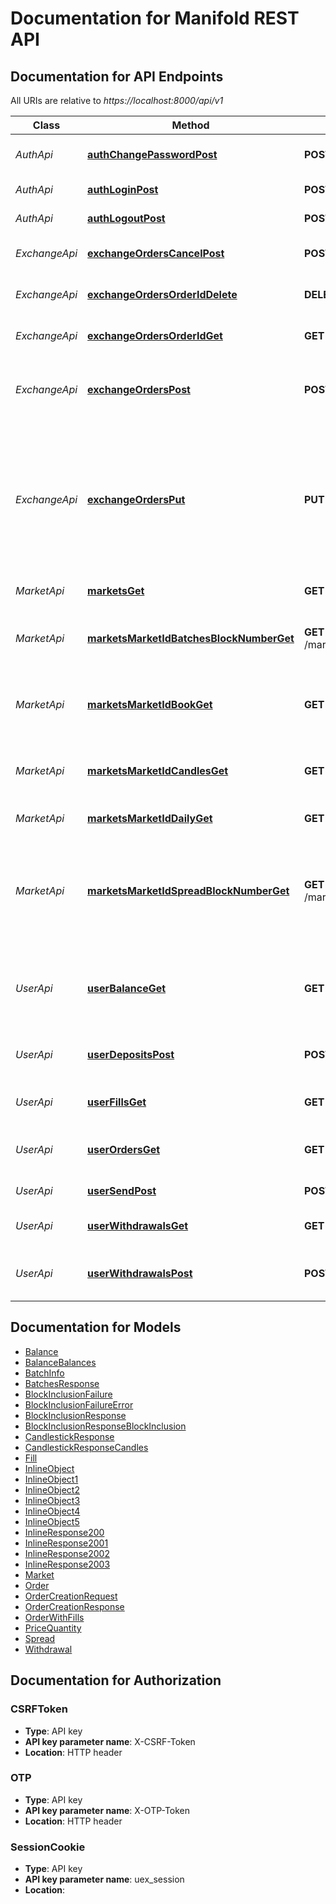 # Documentation for Manifold REST API

<a name="documentation-for-api-endpoints"></a>
## Documentation for API Endpoints

All URIs are relative to *https://localhost:8000/api/v1*

Class | Method | HTTP request | Description
------------ | ------------- | ------------- | -------------
*AuthApi* | [**authChangePasswordPost**](Apis/AuthApi.md#authchangepasswordpost) | **POST** /auth/change_password | Changes a user's password.
*AuthApi* | [**authLoginPost**](Apis/AuthApi.md#authloginpost) | **POST** /auth/login | Logs a user in.
*AuthApi* | [**authLogoutPost**](Apis/AuthApi.md#authlogoutpost) | **POST** /auth/logout | Logs a user out.
*ExchangeApi* | [**exchangeOrdersCancelPost**](Apis/ExchangeApi.md#exchangeorderscancelpost) | **POST** /exchange/orders/cancel | Cancels a group of orders.
*ExchangeApi* | [**exchangeOrdersOrderIdDelete**](Apis/ExchangeApi.md#exchangeordersorderiddelete) | **DELETE** /exchange/orders/{order_id} | Cancels an order by its ID.
*ExchangeApi* | [**exchangeOrdersOrderIdGet**](Apis/ExchangeApi.md#exchangeordersorderidget) | **GET** /exchange/orders/{order_id} | Gets an order by its ID.
*ExchangeApi* | [**exchangeOrdersPost**](Apis/ExchangeApi.md#exchangeorderspost) | **POST** /exchange/orders | Posts an order. Funds will be immediately debited.
*ExchangeApi* | [**exchangeOrdersPut**](Apis/ExchangeApi.md#exchangeordersput) | **PUT** /exchange/orders | Modifies an existing order. Funds will immediately debited if the quantity increases, or credited if the quantity decreases.
*MarketApi* | [**marketsGet**](Apis/MarketApi.md#marketsget) | **GET** /markets | Lists all markets.
*MarketApi* | [**marketsMarketIdBatchesBlockNumberGet**](Apis/MarketApi.md#marketsmarketidbatchesblocknumberget) | **GET** /markets/{market_id}/batches/{block_number} | Gets all executed batches at a block (or latest)
*MarketApi* | [**marketsMarketIdBookGet**](Apis/MarketApi.md#marketsmarketidbookget) | **GET** /markets/{market_id}/book | Gets all open order at latest block by market
*MarketApi* | [**marketsMarketIdCandlesGet**](Apis/MarketApi.md#marketsmarketidcandlesget) | **GET** /markets/{market_id}/candles | Gets candlestick prices for the provided market.
*MarketApi* | [**marketsMarketIdDailyGet**](Apis/MarketApi.md#marketsmarketiddailyget) | **GET** /markets/{market_id}/daily | Daily Price Stats
*MarketApi* | [**marketsMarketIdSpreadBlockNumberGet**](Apis/MarketApi.md#marketsmarketidspreadblocknumberget) | **GET** /markets/{market_id}/spread/{block_number} | Gets the batch auction state for the provided market ID and the block number.
*UserApi* | [**userBalanceGet**](Apis/UserApi.md#userbalanceget) | **GET** /user/balance | Returns the user's balance across all supported chains.
*UserApi* | [**userDepositsPost**](Apis/UserApi.md#userdepositspost) | **POST** /user/deposits | Registers a MEV deposit on the YCabal.
*UserApi* | [**userFillsGet**](Apis/UserApi.md#userfillsget) | **GET** /user/fills | Gets all fills relevant to this user.
*UserApi* | [**userOrdersGet**](Apis/UserApi.md#userordersget) | **GET** /user/orders | Gets all orders created by this user.
*UserApi* | [**userSendPost**](Apis/UserApi.md#usersendpost) | **POST** /user/send | Transfers Funds
*UserApi* | [**userWithdrawalsGet**](Apis/UserApi.md#userwithdrawalsget) | **GET** /user/withdrawals | Gets the user's list of withdrawals.
*UserApi* | [**userWithdrawalsPost**](Apis/UserApi.md#userwithdrawalspost) | **POST** /user/withdrawals | Initiates a withdrawal of a cleared asset.


<a name="documentation-for-models"></a>
## Documentation for Models

 - [Balance](.//Models/Balance.md)
 - [BalanceBalances](.//Models/BalanceBalances.md)
 - [BatchInfo](.//Models/BatchInfo.md)
 - [BatchesResponse](.//Models/BatchesResponse.md)
 - [BlockInclusionFailure](.//Models/BlockInclusionFailure.md)
 - [BlockInclusionFailureError](.//Models/BlockInclusionFailureError.md)
 - [BlockInclusionResponse](.//Models/BlockInclusionResponse.md)
 - [BlockInclusionResponseBlockInclusion](.//Models/BlockInclusionResponseBlockInclusion.md)
 - [CandlestickResponse](.//Models/CandlestickResponse.md)
 - [CandlestickResponseCandles](.//Models/CandlestickResponseCandles.md)
 - [Fill](.//Models/Fill.md)
 - [InlineObject](.//Models/InlineObject.md)
 - [InlineObject1](.//Models/InlineObject1.md)
 - [InlineObject2](.//Models/InlineObject2.md)
 - [InlineObject3](.//Models/InlineObject3.md)
 - [InlineObject4](.//Models/InlineObject4.md)
 - [InlineObject5](.//Models/InlineObject5.md)
 - [InlineResponse200](.//Models/InlineResponse200.md)
 - [InlineResponse2001](.//Models/InlineResponse2001.md)
 - [InlineResponse2002](.//Models/InlineResponse2002.md)
 - [InlineResponse2003](.//Models/InlineResponse2003.md)
 - [Market](.//Models/Market.md)
 - [Order](.//Models/Order.md)
 - [OrderCreationRequest](.//Models/OrderCreationRequest.md)
 - [OrderCreationResponse](.//Models/OrderCreationResponse.md)
 - [OrderWithFills](.//Models/OrderWithFills.md)
 - [PriceQuantity](.//Models/PriceQuantity.md)
 - [Spread](.//Models/Spread.md)
 - [Withdrawal](.//Models/Withdrawal.md)


<a name="documentation-for-authorization"></a>
## Documentation for Authorization

<a name="CSRFToken"></a>
### CSRFToken

- **Type**: API key
- **API key parameter name**: X-CSRF-Token
- **Location**: HTTP header

<a name="OTP"></a>
### OTP

- **Type**: API key
- **API key parameter name**: X-OTP-Token
- **Location**: HTTP header

<a name="SessionCookie"></a>
### SessionCookie

- **Type**: API key
- **API key parameter name**: uex_session
- **Location**: 

